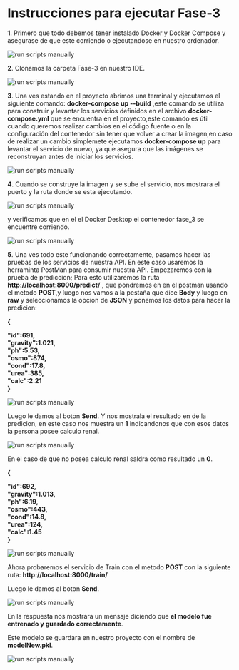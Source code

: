 # Instrucciones para ejecutar Fase-3

**1**. Primero que todo debemos tener instalado Docker y Docker Compose  y asegurase de que este corriendo o ejecutandose en nuestro ordenador.

![run scripts manually](https://user-images.githubusercontent.com/15114373/284045822-655ccc94-f2af-43f6-ab4a-0e8e614862d8.png)

**2**. Clonamos la carpeta Fase-3 en nuestro IDE.

![run scripts manually](https://user-images.githubusercontent.com/15114373/284045818-135ef85a-0732-4b2e-a034-ecd158d03376.png)

**3**. Una ves estando en el proyecto abrimos una terminal y ejecutamos el siguiente comando: **docker-compose up --build** ,este comando se utiliza para construir y levantar los servicios definidos en el archivo **docker-compose.yml** que se encuentra en el proyecto,este comando es útil cuando queremos realizar cambios en el código fuente o en la configuración del contenedor sin tener que volver a crear la imagen,en caso de realizar un cambio simplemete ejecutamos **docker-compose up** para levantar el servicio de nuevo, ya que asegura que las imágenes se reconstruyan antes de iniciar los servicios.

![run scripts manually](https://user-images.githubusercontent.com/15114373/284045820-8350ee61-0b9c-4639-b7aa-16e16aa5aa3b.png)

**4**. Cuando se construye la imagen y se sube el servicio, nos mostrara el puerto y la ruta donde se esta ejecutando.

![run scripts manually](https://user-images.githubusercontent.com/15114373/284045823-fbbe42b3-eb7d-44f3-9c6a-4619a024e305.png)

y verificamos que en el el Docker Desktop  el contenedor fase_3 se encuentre corriendo. 

![run scripts manually](https://user-images.githubusercontent.com/15114373/284045827-8869ac6a-b92f-4379-a77a-032ed0207b50.png)

**5**. Una ves todo este funcionando correctamente, pasamos hacer las pruebas de los servicios de nuestra API.
En este caso usaremos la herraminta PostMan para consumir nuestra API.
Empezaremos con la prueba de prediccion; Para esto utilizaremos la ruta **http://localhost:8000/predict/** , que pondremos en en el postman usando el metodo **POST**,y luego nos vamos a la pestaña que dice **Body** y luego en **raw** y seleccionamos la opcion de **JSON** y ponemos los datos para hacer la predicion:

**{**

 **"id":691,  
  "gravity":1.021,  
  "ph":5.53,  
  "osmo":874,  
  "cond":17.8,  
  "urea":385,  
  "calc":2.21  
}**

![run scripts manually](https://user-images.githubusercontent.com/15114373/284045828-470b8444-1950-4eef-bc26-8abd1d092cfd.png)

Luego le damos al boton **Send**.
Y nos mostrala el resultado en de la predicion, en este caso nos muestra un **1** indicandonos que con esos datos la persona posee calculo renal.

![run scripts manually](https://user-images.githubusercontent.com/15114373/284045829-75585881-0adc-4ffa-9c6a-b53fc5980c80.png)

En el caso de que no posea calculo renal saldra como resultado un **0**.

**{**

  **"id":692,  
  "gravity":1.013,  
  "ph":6.19,  
  "osmo":443,  
  "cond":14.8,  
  "urea":124,  
  "calc":1.45  
}**

![run scripts manually](https://user-images.githubusercontent.com/15114373/284045830-a1c11ec6-6582-4542-9ee2-7ebcdbe5a186.png)

Ahora probaremos el servicio de Train con el metodo **POST** con la siguiente ruta: **http://localhost:8000/train/**

Luego le damos al boton **Send**.

![run scripts manually](https://user-images.githubusercontent.com/15114373/284045832-8692481f-5176-4eb1-ad63-43dfcb8e1ba7.png)

En la respuesta nos mostrara un mensaje diciendo que **el modelo fue entrenado y guardado correctamente**.


Este modelo se guardara en nuestro proyecto con el nombre de **modelNew.pkl**.

![run scripts manually](https://user-images.githubusercontent.com/15114373/284045833-73492e81-ccac-4524-9f4b-8612daec7692.png)

